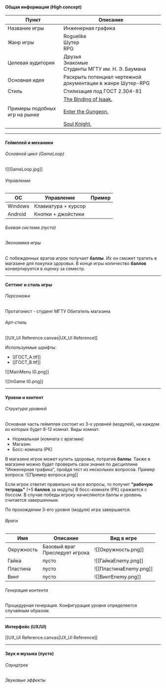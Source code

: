 
#### Общая информация (High concept)

| Пункт                         | Описание                                                                                                                                                                                                                                                                                                                                                                                                                                                                                                     |
| ----------------------------- | ------------------------------------------------------------------------------------------------------------------------------------------------------------------------------------------------------------------------------------------------------------------------------------------------------------------------------------------------------------------------------------------------------------------------------------------------------------------------------------------------------------ |
| Название игры                 | Инженерная графика                                                                                                                                                                                                                                                                                                                                                                                                                                                                                           |
| Жанр игры                     | Roguelike<br>Шутер<br>RPG                                                                                                                                                                                                                                                                                                                                                                                                                                                                                    |
| Целевая аудитория             | Друзья<br>Знакомые<br>Студенты МГТУ им. Н. Э. Баумана                                                                                                                                                                                                                                                                                                                                                                                                                                                        |
| Основная идея                 | Раскрыть потенциал чертежной документации в жанре Шутер-RPG                                                                                                                                                                                                                                                                                                                                                                                                                                                  |
| Стиль                         | Стилизация под ГОСТ 2.304-81                                                                                                                                                                                                                                                                                                                                                                                                                                                                                 |
| Примеры подобных игр на рынке | [The Binding of Isaak.](https://ru.wikipedia.org/wiki/The_Binding_of_Isaac#%D0%A1%D1%8E%D0%B6%D0%B5%D1%82) <br><br>[Enter the Gungeon.](https://ru.wikipedia.org/wiki/Enter_the_Gungeon)<br><br>[Soul Knight.](https://soul-knight.fandom.com/ru/wiki/Soul_Knight#:~:text=Soul%20Knight%20\(%D1%80%D1%83%D1%81.,%D0%98%D0%B3%D1%80%D0%B0%20%D1%81%D0%BE%D0%B7%D0%B4%D0%B0%D0%BD%D0%B0%20%D0%B2%20%D0%BF%D0%B8%D0%BA%D1%81%D0%B5%D0%BB%D1%8C%D0%BD%D0%BE%D0%B9%20%D0%B3%D1%80%D0%B0%D1%84%D0%B8%D0%BA%D0%B5.) |

---
#### Геймплей и механики
###### Основной цикл (GameLoop)

![[GameLoop.jpg]]

###### Управление

| ОС      | Управление          | Пример |
| ------- | ------------------- | ------ |
| Windows | Клавиатура + курсор |        |
| Android | Кнопки + джойстики  |        |

###### Боевая система (пусто)

###### Экономика игры
С побежденных врагов игрок получает **баллы**. Их он сможет тратить в магазине для покупки здоровья. В конце игры количество **баллов** конвертируется в оценку за семестр.

---
#### Сеттинг и стиль игры
###### Персонажи
Протагонист - студент МГТУ
Обитатель магазина
###### Арт-стиль
[[UX_UI Reference.canvas|UX_UI Reference]]

Используемые шрифты:
- [[ГОСТ_A.ttf]]
- [[ГОСТ_B.ttf]]

![[MainMenu IG.png]]

![[InGame IG.png]]

---
#### Уровни и контент
###### Структура уровней
Основная часть геймплея состоит из 3-х уровней (модулей), на каждом из которых будет 8-12 комнат. 
Виды комнат:
- Нормальная (комната с врагами)
- Магазин
- Босс-комната (РК)

В магазине игрок может купить здоровье, потратив **баллы**. Также в магазине можно будет проверить свои знания по дисциплине "Инженерная графика", пройдя тест из нескольких вопросов. 
Пример вопроса:
![[Пример вопроса.png]]

Если игрок ответит правильно на все вопросы, то получит **"рабочую тетрадь"** (+5 **баллов** за модуль)
В босс-комнате (РК) сражается с боссом. В случае победы игроку начисляются баллы и уровень считается завершенным.

По прохождении 3-его уровня (модуля) игра завершается. 
###### Враги

| Имя        | Описание                          | Вид в игре             |
| ---------- | --------------------------------- | ---------------------- |
| Окружность | Базовый враг<br>Преследует игрока | ![[Окружность.png]]    |
| Гайка      | пусто                             | ![[ГайкаEnemy.png]]    |
| Пластина   | пусто                             | ![[ПластинаEnemy.png]] |
| Винт       | пусто                             | ![[ВинтEnemy.png]]     |

###### Генерация контента
Процедурная генерация.
Конфигурация уровня определяется случайным образом.

---
#### Интерфейс (UX/UI)
[[UX_UI Reference.canvas|UX_UI Reference]]

---
#### Звук и музыка (пусто)
###### Саундтрек

###### Звуковые эффекты
